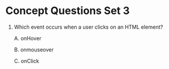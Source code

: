 # Concept Questions Set 3

1. Which event occurs when a user clicks on an HTML element?
    
    A. onHover
    
    B. onmouseover
    
    C. onClick